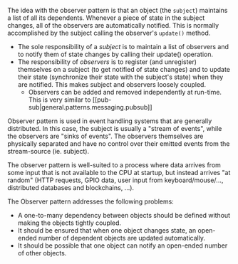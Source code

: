 
The idea with the observer pattern is that an object (the `subject`) maintains a list of all its dependents. Whenever a piece of state in the subject changes, all of the observers are automatically notified. This is normally accomplished by the subject calling the observer's `update()` method.
- The sole responsibility of a *subject* is to maintain a list of observers and to notify them of state changes by calling their update() operation. 
- The responsibility of *observers* is to register (and unregister) themselves on a subject (to get notified of state changes) and to update their state (synchronize their state with the subject's state) when they are notified. This makes subject and observers loosely coupled.
    - Observers can be added and removed independently at run-time. This is very similar to [[pub-sub|general.patterns.messaging.pubsub]]

Observer pattern is used in event handling systems that are generally distributed. In this case, the subject is usually a "stream of events", while the observers are "sinks of events". The observers themselves are physically separated and have no control over their emitted events from the stream-source (ie. subject).

The observer pattern is well-suited to a process where data arrives from some input that is not available to the CPU at startup, but instead arrives "at random" (HTTP requests, GPIO data, user input from keyboard/mouse/..., distributed databases and blockchains, ...).

The Observer pattern addresses the following problems:

- A one-to-many dependency between objects should be defined without making the objects tightly coupled.
- It should be ensured that when one object changes state, an open-ended number of dependent objects are updated automatically.
- It should be possible that one object can notify an open-ended number of other objects.
